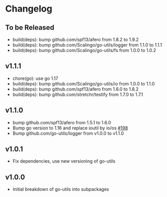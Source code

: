 # Changelog

## To be Released

* build(deps): bump github.com/spf13/afero from 1.8.2 to 1.9.2
* build(deps): bump github.com/Scalingo/go-utils/logger from 1.1.0 to 1.1.1
* build(deps): bump github.com/Scalingo/go-utils/fs from 1.0.0 to 1.0.2

## v1.1.1

* chore(go): use go 1.17
* build(deps): bump github.com/Scalingo/go-utils/io from 1.0.0 to 1.1.0
* build(deps): bump github.com/spf13/afero from 1.6.0 to 1.8.2
* build(deps): bump github.com/stretchr/testify from 1.7.0 to 1.7.1

## v1.1.0

* bump github.com/spf13/afero from 1.5.1 to 1.6.0
* Bump go version to 1.16 and replace ioutil by io/os [#198](https://github.com/Scalingo/go-utils/pull/198)
* Bump github.com/go-utils/logger from v1.0.0 to v1.1.0

## v1.0.1

* Fix dependencies, use new versioning of go-utils

## v1.0.0

* Initial breakdown of go-utils into subpackages

